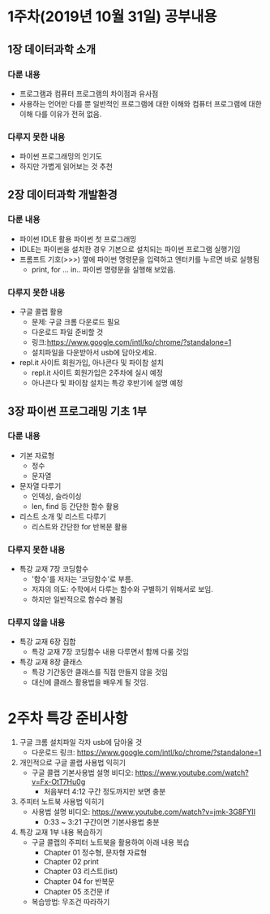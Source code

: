 # 1주차(2019년 10월 31일) 공부내용

## 1장 데이터과학 소개 

### 다룬 내용
* 프로그램과 컴퓨터 프로그램의 차이점과 유사점
* 사용하는 언어만 다를 뿐 일반적인 프로그램에 대한 이해와 컴퓨터 프로그램에 대한 이해 다를 이유가 전혀 없음.

### 다루지 못한 내용
* 파이썬 프로그래밍의 인기도
* 하지만 가볍게 읽어보는 것 추천

## 2장 데이터과학 개발환경 

### 다룬 내용
* 파이썬 IDLE 활용 파이썬 첫 프로그래밍
* IDLE는 파이썬을 설치한 경우 기본으로 설치되는 파이썬 프로그램 실행기임
* 프롬프트 기호(>>>) 옆에 파이썬 명령문을 입력하고 엔터키를 누르면 바로 실행됨
  * print, for ... in.. 파이썬 명령문을 실행해 보았음.

### 다루지 못한 내용
* 구글 콜랩 활용
  * 문제: 구글 크롬 다운로드 필요
  * 다운로드 파일 준비할 것
  * 링크:https://www.google.com/intl/ko/chrome/?standalone=1 
  * 설치파일을 다운받아서 usb에 담아오세요.
* repl.it 사이트 회원가입, 아나콘다 및 파이참 설치
  * repl.it 사이트 회원가입은 2주차에 실시 예정
  * 아나콘다 및 파이참 설치는 특강 후반기에 설명 예정

## 3장 파이썬 프로그래밍 기초 1부

### 다룬 내용
* 기본 자료형 
	* 정수
	* 문자열
* 문자열 다루기
	* 인덱싱, 슬라이싱
	* len, find 등 간단한 함수 활용
* 리스트 소개 및 리스트 다루기 
	* 리스트와 간단한 for 반복문 활용

### 다루지 못한 내용
* 특강 교재 7장 코딩함수 
	* '함수'를 저자는 '코딩함수'로 부름.
	* 저자의 의도: 수학에서 다루는 함수와 구별하기 위해서로 보임.
	* 하지만 일반적으로 함수라 불림

### 다루지 않을 내용
* 특강 교재 6장 집합
	* 특강 교재 7장 코딩함수 내용 다루면서 함께 다룰 것임
* 특강 교재 8장 클래스
	* 특강 기간동안 클래스를 직접 만들지 않을 것임
	* 대신에 클래스 활용법을 배우게 될 것임.

# 2주차 특강 준비사항

1. 구글 크롬 설치파일 각자 usb에 담아올 것
	* 다운로드 링크: https://www.google.com/intl/ko/chrome/?standalone=1 
1. 개인적으로 구글 콜랩 사용법 익히기
	* 구글 콜랩 기본사용법 설명 비디오: https://www.youtube.com/watch?v=Fx-OtT7Hu0g
		* 처음부터 4:12 구간 정도까지만 보면 충분
1. 주피터 노트북 사용법 익히기
	* 사용법 설명 비디오: https://www.youtube.com/watch?v=jmk-3G8FYII
		* 0:33 ~ 3:21 구간이면 기본사용법 충분
1. 특강 교재 1부 내용 복습하기
	* 구글 콜랩의 주피터 노트북을 활용하여 아래 내용 복습
		* Chapter 01 정수형, 문자형 자료형
		* Chapter 02 print
		* Chapter 03 리스트(list)
		* Chapter 04 for 반복문
		* Chapter 05 조건문 if
	* 복습방법: 무조건 따라하기

